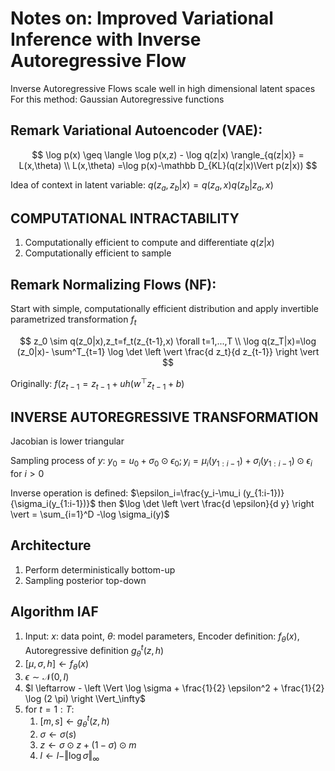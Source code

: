 # Notes on: Improved Variational Inference with Inverse Autoregressive Flow

Inverse Autoregressive Flows scale well in high dimensional latent spaces
For this method: Gaussian Autoregressive functions

## Remark Variational Autoencoder (VAE):

$$
\log p(x) \geq \langle \log p(x,z) - \log q(z|x) \rangle_{q(z|x)} = L(x,\theta) \\
L(x,\theta) =\log p(x)-\mathbb D_{KL}(q(z|x)\Vert p(z|x))
$$

Idea of context in latent variable: $q(z_a,z_b|x)=q(z_a,x)q(z_b|z_a,x)$

## COMPUTATIONAL INTRACTABILITY

1. Computationally efficient to compute and differentiate $q(z|x)$
2. Computationally efficient to sample

## Remark Normalizing Flows (NF):

Start with simple, computationally efficient distribution and apply invertible parametrized transformation $f_t$

$$
z_0 \sim q(z_0|x),z_t=f_t(z_{t-1},x) \forall t=1,...,T \\
\log q(z_T|x)=\log (z_0|x)- \sum^T_{t=1} \log \det \left \vert \frac{d z_t}{d z_{t-1}} \right \vert
$$

Originally: $f(z_{t-1}=z_{t-1}+uh(w^\top z_{t-1} +b)$

## INVERSE AUTOREGRESSIVE TRANSFORMATION

Jacobian is lower triangular

Sampling process of $y$: $y_0=u_0+\sigma_0 \odot \epsilon_0 ;y_i=\mu_i(y_{1:i-1})+\sigma_i(y_{1:i-1})\odot\epsilon_i$ for $i>0$

Inverse operation is defined: $\epsilon_i=\frac{y_i-\mu_i (y_{1:i-1})}{\sigma_i(y_{1:i-1})}$ then $\log \det \left \vert \frac{d \epsilon}{d y} \right \vert = \sum_{i=1}^D -\log \sigma_i(y)$

## Architecture

1. Perform deterministically bottom-up
2. Sampling posterior top-down

## Algorithm IAF

1. Input: $x$: data point, $\theta$: model parameters, Encoder definition: $f_\theta(x)$, Autoregressive definition $g_\theta^t(z,h)$
2. $[\mu,\sigma,h] \leftarrow f_\theta(x)$
3. $\epsilon \sim \mathcal N(0,I)$
4. $l \leftarrow - \left \Vert \log \sigma + \frac{1}{2} \epsilon^2 + \frac{1}{2} \log (2 \pi) \right \Vert_\infty$
5. for $t=1:T$:
    1. $[m,s]\leftarrow g_\theta^t(z,h)$
    2. $\sigma \leftarrow \sigma(s)$
    3. $z \leftarrow \sigma \odot z + (1-\sigma) \odot m$
    4. $l \leftarrow l - \Vert \log \sigma \Vert_\infty$
